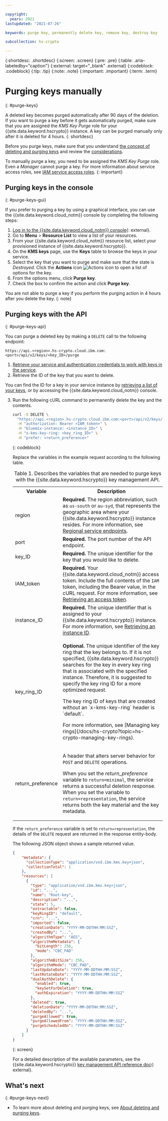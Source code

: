 ```yaml
---

copyright:
  years: 2021
lastupdated: "2021-07-26"

keywords: purge key, permanently delete key, remove key, destroy key

subcollection: hs-crypto

---
```


{:shortdesc: .shortdesc}
{:screen: .screen}
{:pre: .pre}
{:table: .aria-labeledby="caption"}
{:external: target="_blank" .external}
{:codeblock: .codeblock}
{:tip: .tip}
{:note: .note}
{:important: .important}
{:term: .term}

# Purging keys manually
{: #purge-keys}

A deleted key becomes purged automatically after 90 days of the deletion. If you want to purge a key before it gets automatically purged, make sure that you are assigned the _KMS Key Purge_ role for your {{site.data.keyword.hscrypto}} instance. A key can be purged manually only after it is deleted for 4 hours.
{: shortdesc}

Before you purge keys, make sure that you understand [the concept of deleting and purging keys](/docs/hs-crypto?topic=hs-crypto-delete-purge-keys) and review the [considerations](/docs/hs-crypto?topic=hs-crypto-delete-purge-keys#delete-purge-keys-considerations).

To manually purge a key, you need to be assigned the _KMS Key Purge_ role. Even a _Manager_ cannot purge a key. For more information about service access roles, see [IAM service access roles](/docs/hs-crypto?topic=hs-crypto-manage-access#service-access-roles).
{: important}

## Purging keys in the console
{: #purge-keys-gui}

If you prefer to purging a key by using a graphical interface, you can use the {{site.data.keyword.cloud_notm}} console by completing the following steps:

1. [Log in to the {{site.data.keyword.cloud_notm}} console](https://cloud.ibm.com/login){: external}.
2. Go to **Menu** &gt; **Resource List** to view a list of your resources.
3. From your {{site.data.keyword.cloud_notm}} resource list, select your provisioned instance of {{site.data.keyword.hscrypto}}.
4. On the **KMS keys** page, use the **Keys** table to browse the keys in your service.
5. Select the key that you want to purge and make sure that the state is _Destroyed_. Click the **Actions** icon ![Actions icon](../icons/action-menu-icon.svg "Actions") to open a list of options for the key.
6. From the options menu, click **Purge key**.
7. Check the box to confirm the action and click **Purge key**.

You are not able to purge a key if you perform the purging action in 4 hours after you delete the key.
{: note}

## Purging keys with the API
{: #purge-keys-api}

You can purge a deleted key by making a `DELETE` call to the following endpoint:

```
https://api.<region>.hs-crypto.cloud.ibm.com:<port>/api/v2/keys/<key_ID>/purge
```

1. [Retrieve your service and authentication credentials to work with keys in the service](/docs/hs-crypto?topic=hs-crypto-set-up-kms-api).
2. Retrieve the ID of the key that you want to delete.

  You can find the ID for a key in your service instance by [retrieving a list of your keys](/docs/hs-crypto?topic=hs-crypto-view-keys), or by accessing the {{site.data.keyword.cloud_notm}} console.

3. Run the following cURL command to permanently delete the key and the contents.

    ```sh
    curl -X DELETE \
      "https://api.<region>.hs-crypto.cloud.ibm.com:<port>/api/v2/keys/<key_ID>/purge" \
      -H "authorization: Bearer <IAM_token>" \
      -H "bluemix-instance: <instance_ID>" \
      -H "x-kms-key-ring: <key_ring_ID>" \
      -H "prefer: <return_preference>"
    ```
    {: codeblock}

    Replace the variables in the example request according to the following table.
    <table>
      <tr>
        <th>Variable</th>
        <th>Description</th>
      </tr>
      <tr>
        <td><varname>region</varname></td>
        <td><strong>Required.</strong> The region abbreviation, such as <code>us-south</code> or <code>au-syd</code>, that represents the geographic area where your {{site.data.keyword.hscrypto}} instance resides. For more information, see <a href="/docs/hs-crypto?topic=hs-crypto-regions#service-endpoints">Regional service endpoints</a>.</td>
      </tr>
      <tr>
        <td><varname>port</varname></td>
        <td><strong>Required.</strong> The port number of the API endpoint.</td>
      </tr>
      <tr>
        <td><varname>key_ID</varname></td>
        <td><strong>Required.</strong> The unique identifier for the key that you would like to delete.</td>
      </tr>
      <tr>
        <td><varname>IAM_token</varname></td>
        <td><strong>Required.</strong> Your {{site.data.keyword.cloud_notm}} access token. Include the full contents of the <code>IAM</code> token, including the Bearer value, in the cURL request. For more information, see <a href="/docs/hs-crypto?topic=hs-crypto-retrieve-access-token">Retrieving an access token</a>.</td>
      </tr>
      <tr>
        <td><varname>instance_ID</varname></td>
        <td><strong>Required.</strong> The unique identifier that is assigned to your {{site.data.keyword.hscrypto}} instance. For more information, see <a href="/docs/hs-crypto?topic=hs-crypto-retrieve-instance-ID">Retrieving an instance ID</a>.</td>
      </tr>
      <tr>
        <td>
          <varname>key_ring_ID</varname>
        </td>
        <td>
          <p>
            <strong>Optional.</strong> The unique identifier of the key ring that the key belongs to. If it is not specified, {{site.data.keyword.hscrypto}} searches for the key in every key ring that is associated with the specified instance. Therefore, it is suggested to specify the key ring ID for a more optimized request.
          </p>
          <p>
          The key ring ID of keys that are created without an `x-kms-key-ring` header is `default`.
          </p>
          <p>
            For more information, see [Managing key rings](/docs/hs-crypto?topic=hs-crypto-managing-key-rings).
          </p>
        </td>
      </tr>
      <tr>
        <td><varname>return_preference</varname></td>
        <td><p>A header that alters server behavior for <code>POST</code> and <code>DELETE</code> operations.</p><p>When you set the <em>return_preference</em> variable to <code>return=minimal</code>, the service returns a successful deletion response. When you set the variable to <code>return=representation</code>, the service returns both the key material and the key metadata.</p></td>
      </tr>
      <caption>Table 1. Describes the variables that are needed to purge keys with the {{site.data.keyword.hscrypto}} key management API.</caption>
    </table>

    If the `return_preference` variable is set to `return=representation`, the details of the `DELETE` request are returned in the response entity-body.

    The following JSON object shows a sample returned value.

    ```json
    {
        "metadata": {
          "collectionType": "application/vnd.ibm.kms.key+json",
          "collectionTotal": 1
        },
        "resources": [
          {
            "type": "application/vnd.ibm.kms.key+json",
            "id": "...",
            "name": "Root-key",
            "description": "...",
            "state": 5,
            "extractable": false,
            "keyRingID": "default",
            "crn": "...",
            "imported": false,
            "creationDate": "YYYY-MM-DDTHH:MM:SSZ",
            "createdBy": "...",
            "algorithmType": "AES",
            "algorithmMetadata": {
              "bitLength": 256,
              "mode": "CBC_PAD"
            },
            "algorithmBitSize": 256,
            "algorithmMode": "CBC_PAD",
            "lastUpdateDate": "YYYY-MM-DDTHH:MM:SSZ",
            "lastRotateDate": "YYYY-MM-DDTHH:MM:SSZ",
            "dualAuthDelete": {
              "enabled": true,
              "keySetForDeletion": true,
              "authExpiration": "YYYY-MM-DDTHH:MM:SSZ"
            },
            "deleted": true,
            "deletionDate": "YYYY-MM-DDTHH:MM:SSZ",
            "deletedBy": "...",
            "purgeAllowed": true,
            "purgeAllowedFrom": "YYYY-MM-DDTHH:MM:SSZ",
            "purgeScheduledOn": "YYYY-MM-DDTHH:MM:SSZ"
          }
        ]
    }
    ```
    {: screen}

    For a detailed description of the available parameters, see the {{site.data.keyword.hscrypto}} [key management API reference doc](/apidocs/hs-crypto){: external}.

## What's next
{: #purge-keys-next}

- To learn more about deleting and purging keys, see [About deleting and purging keys](/docs/hs-crypto?topic=hs-crypto-delete-purge-keys).
